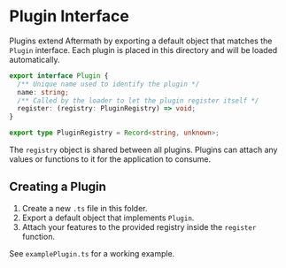 # Plugin Interface

Plugins extend Aftermath by exporting a default object that matches the `Plugin` interface. Each plugin is placed in this directory and will be loaded automatically.

```ts
export interface Plugin {
  /** Unique name used to identify the plugin */
  name: string;
  /** Called by the loader to let the plugin register itself */
  register: (registry: PluginRegistry) => void;
}

export type PluginRegistry = Record<string, unknown>;
```

The `registry` object is shared between all plugins. Plugins can attach any values or functions to it for the application to consume.

## Creating a Plugin
1. Create a new `.ts` file in this folder.
2. Export a default object that implements `Plugin`.
3. Attach your features to the provided registry inside the `register` function.

See `examplePlugin.ts` for a working example.
